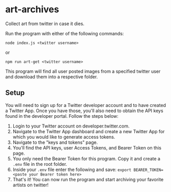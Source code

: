 # art-archives
Collect art from twitter in case it dies.

Run the program with either of the following commands:

```node index.js <twitter username>```

or

```npm run art-get <twitter username>```

This program will find all user posted images from a specified twitter user and download them into a respective folder.

## Setup

You will need to sign up for a Twitter developer account and to have created a Twitter App. Once you have those, you'll also need to obtain the API keys found in the developer portal. Follow the steps below:

1. Login to your Twitter account on developer.twitter.com.
2. Navigate to the Twitter App dashboard and create a new Twitter App for which you would like to generate access tokens.
3. Navigate to the "keys and tokens" page.
4. You'll find the API keys, user Access Tokens, and Bearer Token on this page.
5. You only need the Bearer Token for this program. Copy it and create a `.env` file in the root folder.
6. Inside your `.env` file enter the following and save: ```export BEARER_TOKEN=<paste your Bearer token here>```
7. That's it! You can now run the program and start archiving your favorite artists on twitter!